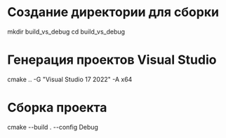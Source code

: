 # Создание директории для сборки
mkdir build_vs_debug
cd build_vs_debug

# Генерация проектов Visual Studio
cmake .. -G "Visual Studio 17 2022" -A x64

# Сборка проекта
cmake --build . --config Debug
